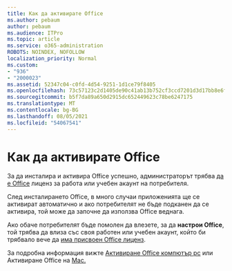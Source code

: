 ```yaml
---
title: Как да активирате Office
ms.author: pebaum
author: pebaum
ms.audience: ITPro
ms.topic: article
ms.service: o365-administration
ROBOTS: NOINDEX, NOFOLLOW
localization_priority: Normal
ms.custom:
- "936"
- "2000023"
ms.assetid: 52347c04-c0fd-4d54-9251-1d1ce79f8405
ms.openlocfilehash: 73c57123c2d1405de90c41ab13b752cf3ccd7201d3d17bb8e6f6ae25a2e0e7ad
ms.sourcegitcommit: b5f7da89a650d2915dc652449623c78be6247175
ms.translationtype: MT
ms.contentlocale: bg-BG
ms.lasthandoff: 08/05/2021
ms.locfileid: "54067541"
---
```

# <a name="how-to-activate-office"></a>Как да активирате Office

За да инсталира и активира Office успешно, администраторът трябва [да е Office](https://docs.microsoft.com/microsoft-365/admin/add-users/add-users) лиценз за работа или учебен акаунт на потребителя.
  
След инсталирането Office, в много случаи приложенията ще се активират автоматично и ако потребителят не бъде подканен да се активира, той може да започне да използва Office веднага.
  
Ако обаче потребителят бъде помолен да влезете, за да **настрои Office**, той трябва да влиза със своя работен или учебен акаунт, който би трябвало вече да [има присвоен Office лиценз](https://docs.microsoft.com/microsoft-365/admin/add-users/add-users).
  
За подробна информация вижте [Активиране Office компютър pc](https://support.office.com/article/5bd38f38-db92-448b-a982-ad170b1e187e?wt.mc_id=Alchemy_ClientDIA) или Активиране Office на [Mac.](https://support.office.com/article/7f6646b1-bb14-422a-9ad4-a53410fcefb2?wt.mc_id=Alchemy_ClientDIA)
  